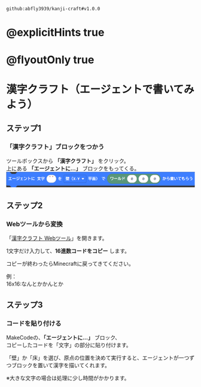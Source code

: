 ```package
github:abfly3939/kanji-craft#v1.0.0
```

# @explicitHints true
# @flyoutOnly true

# 漢字クラフト（エージェントで書いてみよう）


## ステップ1
### 「漢字クラフト」ブロックをつかう
ツールボックスから **「漢字クラフト」** をクリック。  
上にある **「エージェントに...」** ブロックをもってくる。
<img src="https://raw.githubusercontent.com/abfly3939/kanji-craft-lesson/main/docs/block.png" title="block.png" width="640">


## ステップ2
### Webツールから変換
「[漢字クラフト Webツール](https://abfly3939.github.io/kanji-craft-lesson/)」を開きます。  

1文字だけ入力して、**16進数コードをコピー** します。  

コピーが終わったらMinecraftに戻ってきてください。

例：  
16x16:なんとかかんとか



## ステップ3
### コードを貼り付ける
MakeCodeの、**「エージェントに...」** ブロック、  
コピーしたコードを「文字」の部分に貼り付けます。  

「壁」か「床」を選び、原点の位置を決めて実行すると、エージェントが一つずつブロックを置いて漢字を描いてくれます。  

※大きな文字の場合は処理に少し時間がかかります。





